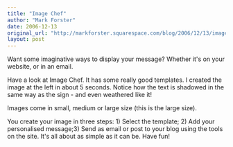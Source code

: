 ```yaml
---
title: "Image Chef"
author: "Mark Forster"
date: 2006-12-13
original_url: "http://markforster.squarespace.com/blog/2006/12/13/image-chef.html"
layout: post
---
```


Want some imaginative ways to display your message? Whether it's on your website, or in an email.

Have a look at Image Chef. It has some really good templates. I created the image at the left in about 5 seconds. Notice how the text is shadowed in the same way as the sign - and even weathered like it!

Images come in small, medium or large size (this is the large size).

You create your image in three steps: 1) Select the template; 2) Add your personalised message;3) Send as email or post to your blog using the tools on the site. It's all about as simple as it can be. Have fun!
